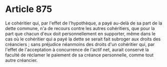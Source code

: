 # Article 875

Le cohéritier qui, par l'effet de l'hypothèque, a payé au-delà de sa part de la dette commune, n'a de recours contre les autres cohéritiers, que pour la part que chacun d'eux doit personnellement en supporter, même dans le cas où le cohéritier qui a payé la dette se serait fait subroger aux droits des créanciers ; sans préjudice néanmoins des droits d'un cohéritier qui, par l'effet de l'acceptation à concurrence de l'actif net, aurait conservé la faculté de réclamer le paiement de sa créance personnelle, comme tout autre créancier.
